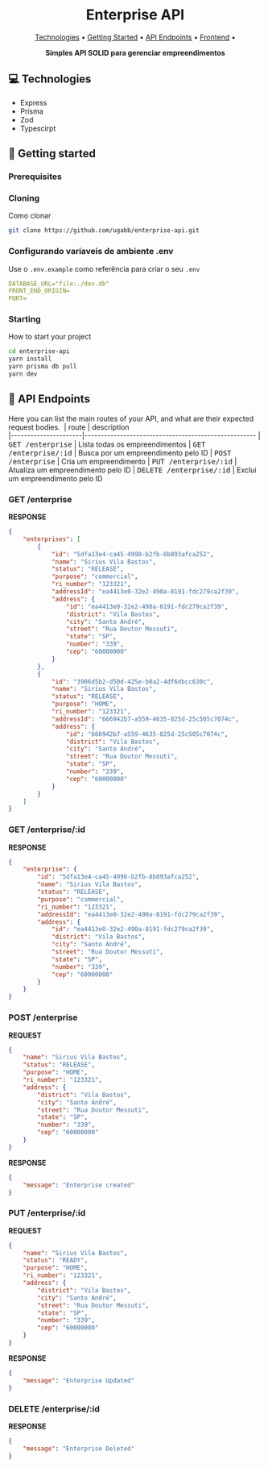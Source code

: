 <h1 align="center" style="font-weight: bold;">Enterprise API</h1>

<p align="center">
 <a href="#tech">Technologies</a> • 
 <a href="#started">Getting Started</a> • 
 <a href="#routes">API Endpoints</a> •
 <a href="https://github.com/ugabb/challenge-2024">Frontend</a> • 
</p>

<p align="center">
    <b>Simples API SOLID para gerenciar empreendimentos</b>
</p>

<h2 id="technologies">💻 Technologies</h2>

- Express
- Prisma
- Zod
- Typescirpt

<h2 id="started">🚀 Getting started</h2>

<h3>Prerequisites</h3>

<h3>Cloning</h3>

Como clonar

```bash
git clone https://github.com/ugabb/enterprise-api.git
```

<h3>Configurando variaveis de ambiente .env </h2>

Use o `.env.example` como referência para criar o seu `.env`

```yaml
DATABASE_URL="file:./dev.db"
FRONT_END_ORIGIN=
PORT=
```

<h3>Starting</h3>

How to start your project

```bash
cd enterprise-api
yarn install
yarn prisma db pull
yarn dev
```

<h2 id="routes">📍 API Endpoints</h2>

Here you can list the main routes of your API, and what are their expected request bodies.
​
| route               | description                                          
|----------------------|-----------------------------------------------------
| <kbd>GET /enterprise</kbd>     | Lista todas os empreendimentos
| <kbd>GET /enterprise/:id</kbd>     | Busca por um empreendimento pelo ID
| <kbd>POST /enterprise</kbd>     | Cria um empreendimento
| <kbd>PUT /enterprise/:id</kbd>     | Atualiza um empreendimento pelo ID
| <kbd>DELETE /enterprise/:id</kbd>     | Exclui um empreendimento pelo ID

<h3 id="get-auth-detail">GET /enterprise</h3>

**RESPONSE**
```json
{
    "enterprises": [
        {
            "id": "5dfa13e4-ca45-4998-b2fb-8b893afca252",
            "name": "Sirius Vila Bastos",
            "status": "RELEASE",
            "purpose": "commercial",
            "ri_number": "123321",
            "addressId": "ea4413e0-32e2-490a-8191-fdc279ca2f39",
            "address": {
                "id": "ea4413e0-32e2-490a-8191-fdc279ca2f39",
                "district": "Vila Bastos",
                "city": "Santo André",
                "street": "Rua Doutor Messuti",
                "state": "SP",
                "number": "339",
                "cep": "60000000"
            }
        },
        {
            "id": "3906d5b2-d50d-425e-b0a2-4df6dbcc630c",
            "name": "Sirius Vila Bastos",
            "status": "RELEASE",
            "purpose": "HOME",
            "ri_number": "123321",
            "addressId": "666942b7-a559-4635-825d-25c505c7074c",
            "address": {
                "id": "666942b7-a559-4635-825d-25c505c7074c",
                "district": "Vila Bastos",
                "city": "Santo André",
                "street": "Rua Doutor Messuti",
                "state": "SP",
                "number": "339",
                "cep": "60000000"
            }
        }
    ]
}
```

<h3 id="get-auth-detail">GET /enterprise/:id</h3>

**RESPONSE**
```json
{
    "enterprise": {
        "id": "5dfa13e4-ca45-4998-b2fb-8b893afca252",
        "name": "Sirius Vila Bastos",
        "status": "RELEASE",
        "purpose": "commercial",
        "ri_number": "123321",
        "addressId": "ea4413e0-32e2-490a-8191-fdc279ca2f39",
        "address": {
            "id": "ea4413e0-32e2-490a-8191-fdc279ca2f39",
            "district": "Vila Bastos",
            "city": "Santo André",
            "street": "Rua Doutor Messuti",
            "state": "SP",
            "number": "339",
            "cep": "60000000"
        }
    }
}
```

<h3 id="post-auth-detail">POST /enterprise</h3>

**REQUEST**
```json
{
    "name": "Sirius Vila Bastos",
    "status": "RELEASE",
    "purpose": "HOME",
    "ri_number": "123321",
    "address": {
        "district": "Vila Bastos",
        "city": "Santo André",
        "street": "Rua Doutor Messuti",
        "state": "SP",
        "number": "339",
        "cep": "60000000"
    }
}
```

**RESPONSE**
```json
{
    "message": "Enterprise created"
}
```

<h3 id="post-auth-detail">PUT /enterprise/:id</h3>

**REQUEST**
```json
{
    "name": "Sirius Vila Bastos",
    "status": "READY",
    "purpose": "HOME",
    "ri_number": "123321",
    "address": {
        "district": "Vila Bastos",
        "city": "Santo André",
        "street": "Rua Doutor Messuti",
        "state": "SP",
        "number": "339",
        "cep": "60000000"
    }
}
```

**RESPONSE**
```json
{
    "message": "Enterprise Updated"
}
```

<h3 id="get-auth-detail">DELETE /enterprise/:id</h3>

**RESPONSE**
```json
{
    "message": "Enterprise Deleted"
}
```

